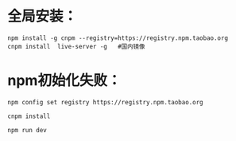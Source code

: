 # 全局安装：

```
npm install -g cnpm --registry=https://registry.npm.taobao.org
cnpm install  live-server -g   #国内镜像
```

# npm初始化失败：

```
npm config set registry https://registry.npm.taobao.org

cnpm install

npm run dev
```

